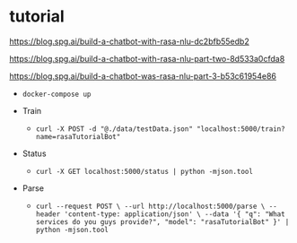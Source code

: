 # tutorial

https://blog.spg.ai/build-a-chatbot-with-rasa-nlu-dc2bfb55edb2

https://blog.spg.ai/build-a-chatbot-with-rasa-nlu-part-two-8d533a0cfda8

https://blog.spg.ai/build-a-chatbot-was-rasa-nlu-part-3-b53c61954e86

- `docker-compose up`

- Train
    - `curl -X POST -d "@./data/testData.json" "localhost:5000/train?name=rasaTutorialBot"`
    
- Status
    - `curl -X GET localhost:5000/status | python -mjson.tool`
    
- Parse
    - `curl --request POST \
      --url http://localhost:5000/parse \
      --header 'content-type: application/json' \
      --data '{
     "q": "What services do you guys provide?",
     "model": "rasaTutorialBot"
    }' | python -mjson.tool`